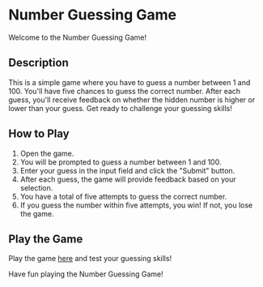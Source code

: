 # Number Guessing Game

Welcome to the Number Guessing Game!

## Description

This is a simple game where you have to guess a number between 1 and 100. You'll have five chances to guess the correct number. After each guess, you'll receive feedback on whether the hidden number is higher or lower than your guess. Get ready to challenge your guessing skills!

## How to Play

1. Open the game.
2. You will be prompted to guess a number between 1 and 100.
3. Enter your guess in the input field and click the "Submit" button.
4. After each guess, the game will provide feedback based on your selection.
5. You have a total of five attempts to guess the correct number.
6. If you guess the number within five attempts, you win! If not, you lose the game.

## Play the Game

Play the game [here](#) and test your guessing skills!

Have fun playing the Number Guessing Game!
